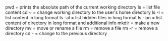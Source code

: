 pwd = prints the absolute path of the current working directory
ls = list file content
cd ~ = change working directory to the user's home directory
ls -l = list content in long format
ls -al = list hidden files in long format
ls -lan = list content of directory in long format and additional info 
mkdir = make a new directory
mv = move or rename a file
rm = remove a file
rm -r = remove a directory
cd - = change to the previous directory

